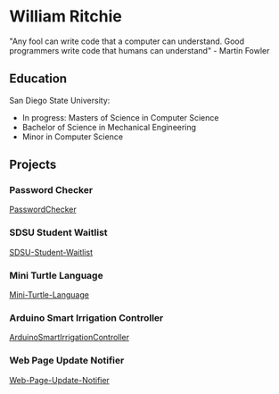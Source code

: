 # William Ritchie
"Any fool can write code that a computer can understand. Good programmers write code that humans can understand" - Martin Fowler

## Education
San Diego State University:
- In progress: Masters of Science in Computer Science 
- Bachelor of Science in Mechanical Engineering 
- Minor in Computer Science 

## Projects
### Password Checker
[PasswordChecker](https://writchie19.github.io/PasswordChecker/)

### SDSU Student Waitlist
[SDSU-Student-Waitlist](https://writchie19.github.io/SDSU-Student-Waitlist/)

### Mini Turtle Language
[Mini-Turtle-Language](https://writchie19.github.io/Mini-Turtle-Language/)

### Arduino Smart Irrigation Controller
[ArduinoSmartIrrigationController](https://writchie19.github.io/ArduinoSmartIrrigationController/)

### Web Page Update Notifier
[Web-Page-Update-Notifier](https://writchie19.github.io/Web-Page-Update-Notifier/)

